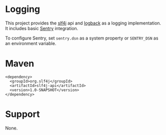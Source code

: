 # Logging
This project provides the [slf4j](https://www.slf4j.org/) api and [logback](https://logback.qos.ch/) as a logging implementation. It includes basic [Sentry](https://sentry.io/) integration.

To configure Sentry, set `sentry.dsn` as a system property or `SENTRY_DSN` as an environment variable.

# Maven
```
<dependency>
  <groupId>org.slf4j</groupId>
  <artifactId>slf4j-api</artifactId>
  <version>1.0-SNAPSHOT</version>
</dependency>
```

# Support
None.
